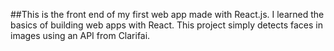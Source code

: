 ##This is the front end of my first web app made with React.js. I learned the basics of building web apps with React.
This project simply detects faces in images using an API from Clarifai.
